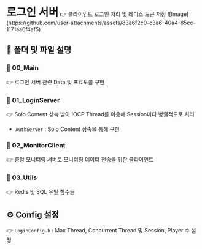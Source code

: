 <h1 style="display:inline">로그인 서버</h1> 👉 클라이언트 로그인 처리 및 레디스 토큰 저장 
![Image](https://github.com/user-attachments/assets/83a6f2c0-c3a6-40a4-85cc-1171aa6f4af5)

## 📂 폴더 및 파일 설명
  ### 📄 00_Main 
 👉 로그인 서버 관련 Data 및 프료토콜 구현

### 📄 01_LoginServer
 👉 Solo Content 상속 받아 IOCP Thread를 이용해 Session마다 병렬적으로 처리
- `AuthServer` : Solo Content 상속을 통해 구현
### 📄 02_MonitorClient
 👉  중앙 모니터링 서버로 모니터링 데이터 전송을 위한 클라이언트

### 📄 03_Utils
 👉  Redis 및 SQL 유틸 함수들

## ⚙️ Config 설정
👉 `LoginConfig.h` : Max Thread, Concurrent Thread 및 Session, Player 수 설정 

